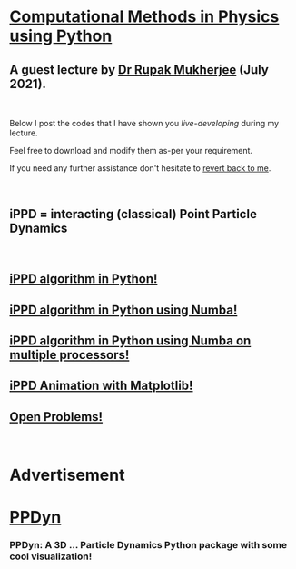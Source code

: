# [Computational Methods in Physics using Python](https://comppy.iiita.ac.in/)

## A guest lecture by [Dr Rupak Mukherjee](https://github.com/RupakMukherjee) (July 2021).

<br/>

Below I post the codes that I have shown you *live-developing* during my lecture. 

Feel free to download and modify them as-per your requirement. 

If you need any further assistance don't hesitate to [revert back to me](mailto:rupakm@princeton.edu).

<br/>

## iPPD = interacting (classical) Point Particle Dynamics

<br/>

## [iPPD algorithm in Python!](verlet.md)

## [iPPD algorithm in Python using Numba!](verlet_numba.md)

## [iPPD algorithm in Python using Numba on multiple processors!](verlet_numba_parallel.md)

## [iPPD Animation with Matplotlib!](verlet_animate.md)

## [Open Problems!](open-problems.md)

<br/>

# Advertisement

# [PPDyn](https://pypi.org/project/PPDyn/)

### PPDyn: A 3D ... Particle Dynamics Python package with some cool visualization!

<br/><br/>
